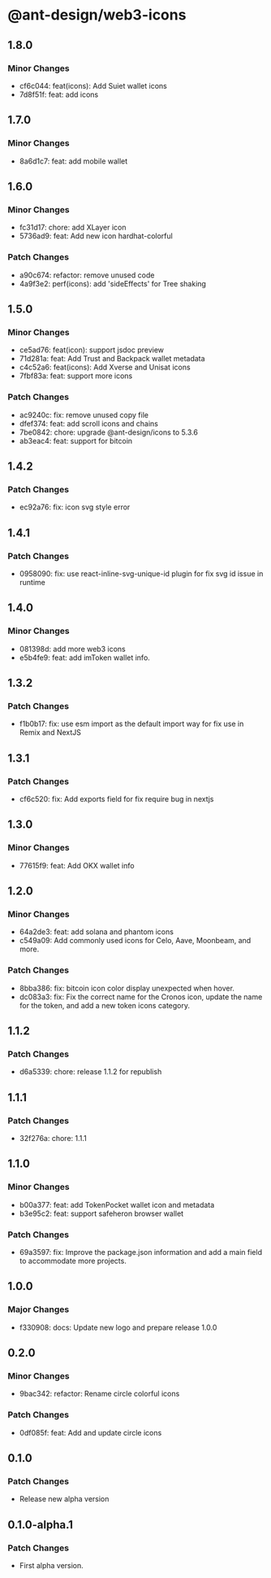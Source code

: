 # @ant-design/web3-icons

## 1.8.0

### Minor Changes

- cf6c044: feat(icons): Add Suiet wallet icons
- 7d8f51f: feat: add icons

## 1.7.0

### Minor Changes

- 8a6d1c7: feat: add mobile wallet

## 1.6.0

### Minor Changes

- fc31d17: chore: add XLayer icon
- 5736ad9: feat: Add new icon hardhat-colorful

### Patch Changes

- a90c674: refactor: remove unused code
- 4a9f3e2: perf(icons): add 'sideEffects' for Tree shaking

## 1.5.0

### Minor Changes

- ce5ad76: feat(icon): support jsdoc preview
- 71d281a: feat: Add Trust and Backpack wallet metadata
- c4c52a6: feat(icons): Add Xverse and Unisat icons
- 7fbf83a: feat: support more icons

### Patch Changes

- ac9240c: fix: remove unused copy file
- dfef374: feat: add scroll icons and chains
- 7be0842: chore: upgrade @ant-design/icons to 5.3.6
- ab3eac4: feat: support for bitcoin

## 1.4.2

### Patch Changes

- ec92a76: fix: icon svg style error

## 1.4.1

### Patch Changes

- 0958090: fix: use react-inline-svg-unique-id plugin for fix svg id issue in runtime

## 1.4.0

### Minor Changes

- 081398d: add more web3 icons
- e5b4fe9: feat: add imToken wallet info.

## 1.3.2

### Patch Changes

- f1b0b17: fix: use esm import as the default import way for fix use in Remix and NextJS

## 1.3.1

### Patch Changes

- cf6c520: fix: Add exports field for fix require bug in nextjs

## 1.3.0

### Minor Changes

- 77615f9: feat: Add OKX wallet info

## 1.2.0

### Minor Changes

- 64a2de3: feat: add solana and phantom icons
- c549a09: Add commonly used icons for Celo, Aave, Moonbeam, and more.

### Patch Changes

- 8bba386: fix: bitcoin icon color display unexpected when hover.
- dc083a3: fix: Fix the correct name for the Cronos icon, update the name for the token, and add a new token icons category.

## 1.1.2

### Patch Changes

- d6a5339: chore: release 1.1.2 for republish

## 1.1.1

### Patch Changes

- 32f276a: chore: 1.1.1

## 1.1.0

### Minor Changes

- b00a377: feat: add TokenPocket wallet icon and metadata
- b3e95c2: feat: support safeheron browser wallet

### Patch Changes

- 69a3597: fix: Improve the package.json information and add a main field to accommodate more projects.

## 1.0.0

### Major Changes

- f330908: docs: Update new logo and prepare release 1.0.0

## 0.2.0

### Minor Changes

- 9bac342: refactor: Rename circle colorful icons

### Patch Changes

- 0df085f: feat: Add and update circle icons

## 0.1.0

### Patch Changes

- Release new alpha version

## 0.1.0-alpha.1

### Patch Changes

- First alpha version.
